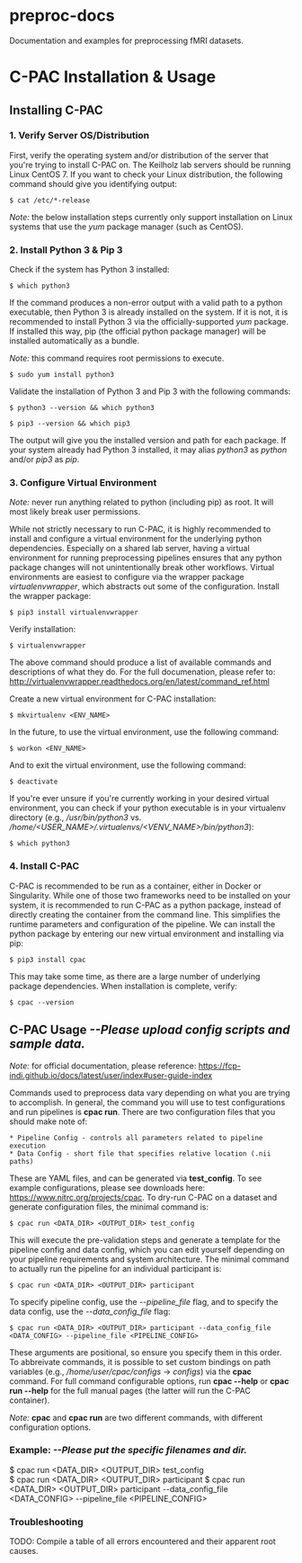 # preproc-docs
Documentation and examples for preprocessing fMRI datasets.

# C-PAC Installation & Usage

## Installing C-PAC

### 1. Verify Server OS/Distribution
First, verify the operating system and/or distribution of the server that you're trying to install C-PAC on. The Keilholz 
lab servers should be running Linux CentOS 7. If you want to check your Linux distribution, the following command should 
give you identifying output:

    $ cat /etc/*-release

*Note:* the below installation steps currently only support installation on Linux systems that use the *yum* package 
manager (such as CentOS).


### 2. Install Python 3 & Pip 3
Check if the system has Python 3 installed:

    $ which python3

If the command produces a non-error output with a valid path to a python executable, then Python 3 is already installed 
on the system. If it is not, it is recommended to install Python 3 via the officially-supported *yum* package. If installed 
this way, pip (the official python package manager) will be installed automatically as a bundle.

*Note:* this command requires root permissions to execute.

    $ sudo yum install python3

Validate the installation of Python 3 and Pip 3 with the following commands:

    $ python3 --version && which python3

    $ pip3 --version && which pip3

The output will give you the installed version and path for each package. If your system already had Python 3 installed, it may 
alias *python3* as *python* and/or *pip3* as *pip*.


### 3. Configure Virtual Environment
*Note:* never run anything related to python (including pip) as root. It will most likely break user permissions.

While not strictly necessary to run C-PAC, it is highly recommended to install and configure a virtual environment for 
the underlying python dependencies. Especially on a shared lab server, having a virtual environment for running preprocessing 
pipelines ensures that any python package changes will not unintentionally break other workflows. Virtual environments are 
easiest to configure via the wrapper package *virtualenvwrapper*, which abstracts out some of the configuration.
Install the wrapper package:

    $ pip3 install virtualenvwrapper

Verify installation:

    $ virtualenvwrapper

The above command should produce a list of available commands and descriptions of what they do. For the full documenation, 
please refer to: http://virtualenvwrapper.readthedocs.org/en/latest/command_ref.html

Create a new virtual environment for C-PAC installation:

    $ mkvirtualenv <ENV_NAME>

In the future, to use the virtual environment, use the following command:

    $ workon <ENV_NAME>

And to exit the virtual environment, use the following command:

    $ deactivate

If you're ever unsure if you're currently working in your desired virtual environment, you can check if your python executable 
is in your virtualenv directory (e.g., */usr/bin/python3* vs. */home/<USER_NAME>/.virtualenvs/<VENV_NAME>/bin/python3*):

    $ which python3


### 4. Install C-PAC
C-PAC is recommended to be run as a container, either in Docker or Singularity. While one of those two frameworks need to 
be installed on your system, it is recommended to run C-PAC as a python package, instead of directly creating the container 
from the command line. This simplifies the runtime parameters and configuration of the pipeline. We can install the python 
package by entering our new virtual environment and installing via pip:

    $ pip3 install cpac

This may take some time, as there are a large number of underlying package dependencies. When installation is complete, verify:

    $ cpac --version

## C-PAC Usage *--Please upload config scripts and sample data.*
*Note:* for official documentation, please reference: https://fcp-indi.github.io/docs/latest/user/index#user-guide-index

Commands used to preprocess data vary depending on what you are trying to accomplish. In general, the command you will 
use to test configurations and run pipelines is **cpac run**. There are two configuration files that you should make note of:

    * Pipeline Config - controls all parameters related to pipeline execution
    * Data Config - short file that specifies relative location (.nii paths)

These are YAML files, and can be generated via **test_config**. To see example configurations, please see downloads here:
https://www.nitrc.org/projects/cpac. To dry-run C-PAC on a dataset and generate configuration files, the minimal command is:

    $ cpac run <DATA_DIR> <OUTPUT_DIR> test_config   

This will execute the pre-validation steps and generate a template for the pipeline config and data config, which you can edit
yourself depending on your pipeline requirements and system architecture. The minimal command to actually run the pipeline 
for an individual participant is:

    $ cpac run <DATA_DIR> <OUTPUT_DIR> participant

To specify pipeline config, use the *--pipeline_file* flag, and to specify the data config, use the *--data_config_file* flag:

    $ cpac run <DATA_DIR> <OUTPUT_DIR> participant --data_config_file <DATA_CONFIG> --pipeline_file <PIPELINE_CONFIG>

These arguments are positional, so ensure you specify them in this order. To abbreivate commands, it is possible to set 
custom bindings on path variables (e.g., */home/user/cpac/configs* -> *configs*) via the **cpac** command. For full command 
configurable options, run **cpac --help** or **cpac run --help** for the full manual pages (the latter will run the C-PAC container).

*Note:* **cpac** and **cpac run** are two different commands, with different configuration options.

### Example: *--Please put the specific filenames and dir.*
 $ cpac run <DATA_DIR> <OUTPUT_DIR> test_config  
 $ cpac run <DATA_DIR> <OUTPUT_DIR> participant
 $ cpac run <DATA_DIR> <OUTPUT_DIR> participant --data_config_file <DATA_CONFIG> --pipeline_file <PIPELINE_CONFIG>

### Troubleshooting
TODO: Compile a table of all errors encountered and their apparent root causes.


